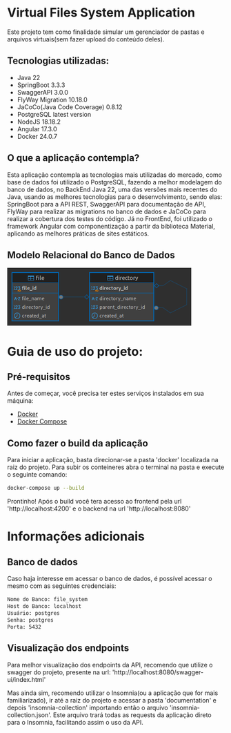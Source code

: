 # Virtual Files System Application
Este projeto tem como finalidade simular um gerenciador de pastas e arquivos virtuais(sem fazer upload do conteúdo deles).

## Tecnologias utilizadas:

- Java 22
- SpringBoot 3.3.3
- SwaggerAPI 3.0.0
- FlyWay Migration 10.18.0
- JaCoCo(Java Code Coverage) 0.8.12
- PostgreSQL latest version
- NodeJS 18.18.2
- Angular 17.3.0
- Docker 24.0.7

## O que a aplicação contempla?
Esta aplicação contempla as tecnologias mais utilizadas do mercado, como base de dados foi utilizado o PostgreSQL, fazendo a melhor modelagem do banco de dados, no BackEnd Java 22, uma das versões mais recentes do Java, usando as melhores tecnologias para o desenvolvimento, sendo elas: SpringBoot para a API REST, SwaggerAPI para documentação de API, FlyWay para realizar as migrations no banco de dados e JaCoCo para realizar a cobertura dos testes do código. Já no FrontEnd, foi utilizado o framework Angular com componentização a partir da biblioteca Material, aplicando as melhores práticas de sites estáticos.

## Modelo Relacional do Banco de Dados
![Modelo Relacional do Banco de Dados](documentation/database/db-diagram.png)

# Guia de uso do projeto:
## Pré-requisitos

Antes de começar, você precisa ter estes serviços instalados em sua máquina:

- [Docker](https://www.docker.com/get-started)
- [Docker Compose](https://docs.docker.com/compose/install/)

## Como fazer o build da aplicação

Para iniciar a aplicação, basta direcionar-se a pasta 'docker' localizada na raiz do projeto. Para subir os conteineres abra o terminal na pasta e execute o seguinte comando:
```bash
docker-compose up --build
```

Prontinho! Após o build você tera acesso ao frontend pela url 'http://localhost:4200' e o backend na url 'http://localhost:8080'

# Informações adicionais
## Banco de dados
Caso haja interesse em acessar o banco de dados, é possível acessar o mesmo com as seguintes credenciais:
```
Nome do Banco: file_system
Host do Banco: localhost
Usuário: postgres
Senha: postgres
Porta: 5432
```

## Visualização dos endpoints
Para melhor visualização dos endpoints da API, recomendo que utilize o swagger do projeto, presente na url: 'http://localhost:8080/swagger-ui/index.html'

Mas ainda sim, recomendo utilizar o Insomnia(ou a aplicação que for mais familiarizado), ir até a raiz do projeto e acessar a pasta 'documentation' e depois 'insomnia-collection' importando então o arquivo 'insomnia-collection.json'. Este arquivo trará todas as requests da aplicação direto para o Insomnia, facilitando assim o uso da API.
